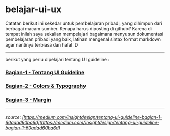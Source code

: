 # belajar-ui-ux

Catatan berikut ini sekedar untuk pembelajaran pribadi, yang dihimpun dari berbagai macam sumber. Kenapa harus diposting di github? Karena di tempat inilah saya sekalian mempelajari bagaimana menyusun dokumentasi pembelajaran pribadi yang baik, latihan mengenal sintax format markdown agar nantinya terbiasa dan hafal :D

---

berikut yang perlu dipelajari tentang UI guideline :

### [Bagian-1 - Tentang UI Guideline](./about-guideline-1.md)
### [Bagian-2 - Colors & Typography](./colors-and-typography.md)
### [Bagian-3 - Margin](./guideline-bagian3.md)

---
###### source: [https://medium.com/insightdesign/tentang-ui-guideline-bagian-1-60adad60ba6d](https://medium.com/insightdesign/tentang-ui-guideline-bagian-1-60adad60ba6d)
